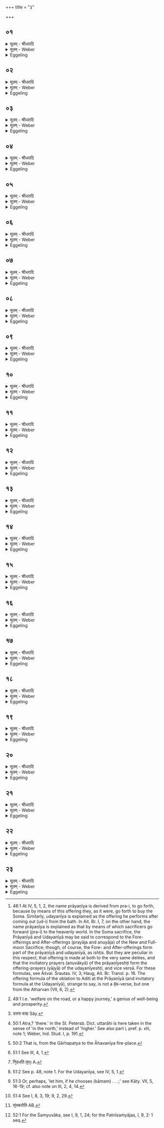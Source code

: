 +++
title = "३"

+++


## ०१
<details><summary>मूलम् - श्रीधरादि</summary>

आदित्यं᳘ चरुं᳘ प्रायणी᳘यं नि᳘र्व्वपति॥  
देवा᳘ ह वा᳘ ऽअस्यां᳘ यज्ञं᳘ तन्वाना᳘ ऽइमां᳘ यज्ञा᳘दन्त᳘रीयुः सा᳘ हैषामियं᳘ यज्ञं᳘ मोहया᳘ञ्चकार कथं नु म᳘यि यज्ञं᳘ तन्वाना मां᳘ यज्ञा᳘दन्त᳘रीयुरि᳘ति त᳘ᳫँ᳘ ह यज्ञं न प्र᳘जज्ञुः॥
</details>

<details><summary>मूलम् - Weber</summary>

आदित्यं᳘ चरु᳘म् प्रायणी᳘यं नि᳘र्वपति॥  
देवा᳘ ह वा᳘ अस्यां᳘ यज्ञं᳘ तन्वाना᳘ इमां᳘ यज्ञा᳘दन्त᳘रीयुः सा᳘ हैषामियं᳘ यज्ञ᳘म् मोहयां᳘ चकार कथं नु म᳘यि यज्ञं᳘ तन्वाना मां᳘ यज्ञा᳘दन्त᳘रीयुरि᳘ति तᳫं ह यज्ञं न प्र᳘जज्ञुः॥
</details>

<details><summary>Eggeling</summary>

1. He prepares the Prāyaṇīya rice-pap for Aditi. Now while the gods were spreading (performing) the sacrifice on this (earth) they excluded her (the earth) from the sacrifice. She thought, 'How is it that, in spreading the sacrifice on me, they should exclude me from the sacrifice?' and confounded their sacrifice: they knew not that sacrifice.
</details>

## ०२
<details><summary>मूलम् - श्रीधरादि</summary>

(स्ते᳘) ते᳘ होचुः॥  
(र्य᳘) य᳘न्न्वस्या᳘मेव᳘[[!!]] यज्ञम᳘तᳫं᳭स्महि कथं नु᳘ नो ऽमुहत्कथं न प्र᳘जानीम इ᳘ति॥
</details>

<details><summary>मूलम् - Weber</summary>

ते᳘ होचुः॥  
यन्न्व᳘स्या᳘मेव᳘ यज्ञम᳘तंस्महि कथं नु᳘ नो ऽमहत्कथं न प्र᳘जानीम इ᳘ति॥
</details>

<details><summary>Eggeling</summary>

2. They said, 'How comes it that our sacrifice was confounded, when we spread it on this (earth)? how is it that we know it not?'
</details>

## ०३
<details><summary>मूलम् - श्रीधरादि</summary>

ते᳘ होचुः॥  
(र) अस्या᳘मेव᳘ यज्ञं᳘ तन्वाना᳘ ऽइमां᳘ यज्ञा᳘दन्त᳘रगाम सा᳘ न ऽइय᳘मेव᳘ यज्ञ᳘ममूमुहदिमा᳘मेवो᳘पधावामे᳘ति॥
</details>

<details><summary>मूलम् - Weber</summary>

ते᳘ होचुः॥  
अस्या᳘मेव᳘ यज्ञं᳘ तन्वाना᳘ इमां᳘ यज्ञा᳘दन्त᳘रगाम सा᳘ न इय᳘मेव᳘ यज्ञ᳘ममूमुहदिमा᳘मेवो᳘पधावामे᳘ति॥
</details>

<details><summary>Eggeling</summary>

3. They said, 'In spreading the sacrifice on her, we have excluded her from the sacrifice: it is she that has confounded our sacrifice,--let us have recourse to her!'
</details>

## ०४
<details><summary>मूलम् - श्रीधरादि</summary>

ते᳘ होचुः॥  
(र्य) यन्नु᳘ त्व᳘य्येव᳘ यज्ञम᳘तᳫं᳭स्महि कथं नु᳘ नो ऽमुहत्कथं न प्र᳘जानीम इ᳘ति॥
</details>

<details><summary>मूलम् - Weber</summary>

ते᳘ होचुः॥  
यन्नु त्व᳘य्येव᳘ यज्ञम᳘तंस्महि कथं नु᳘ नो ऽमुहत्कथं न प्र᳘जानीम इ᳘ति॥
</details>

<details><summary>Eggeling</summary>

4. They said, 'When we were spreading the sacrifice on thee, how was it that it became confounded, that we know it not?'
</details>

## ०५
<details><summary>मूलम् - श्रीधरादि</summary>

सा᳘ होवाच॥  
म᳘य्येव᳘ यज्ञं᳘ तन्वाना मां᳘ यज्ञा᳘दन्त᳘रगात सा᳘ वो ऽह᳘मेव᳘ यज्ञ᳘ममूमुहं भागं नु᳘ मे कल्पयता᳘थ यज्ञं᳘ द्रक्ष्यथा᳘थ प्र᳘ज्ञास्यथे᳘ति॥
</details>

<details><summary>मूलम् - Weber</summary>

सा᳘ होवाच॥  
म᳘य्येव᳘ यज्ञं᳘ तन्वाना मां᳘ यज्ञा᳘दन्त᳘रगात सा᳘ वो ऽह᳘मेव᳘ यज्ञ᳘ममूमुहम् भागं नु᳘ मे कल्पयता᳘थ यज्ञं द्रक्ष्यथा᳘थ प्र᳘ज्ञास्यथे᳘ति॥
</details>

<details><summary>Eggeling</summary>

5. She said, 'While spreading the sacrifice on me, ye have excluded me from the sacrifice: that was why I have confounded your sacrifice. Set ye aside a share for me; then ye shall see the sacrifice, then ye shall know it!'
</details>

## ०६
<details><summary>मूलम् - श्रीधरादि</summary>

तथे᳘ति देवा᳘ अब्रुवन्॥  
(वंस्त᳘) त᳘वैव᳘ प्रायणी᳘यस्त᳘वोदयनी᳘य इ᳘ति त᳘स्मादेष᳘ आदित्य᳘ ऽएव᳘ प्रायणी᳘यो भ᳘वत्यादित्य᳘ ऽउदयनी᳘य ऽइय᳘ᳫं᳘[[!!]] ह्येवा᳘दितिस्त᳘तो यज्ञ᳘मपश्यंस्त᳘मतन्वत॥
</details>

<details><summary>मूलम् - Weber</summary>

तथे᳘ति देवा अब्रुवन्॥  
त᳘वैव᳘ प्रायणी᳘यस्त᳘वोदयनी᳘य इ᳘ति त᳘स्मादेष᳘ आदित्य᳘ एव᳘ प्रायणी᳘यो भ᳘वत्यादित्य᳘ उदयनी᳘य इॗयᳫं ह्येवा᳘दितिस्त᳘तो यज्ञ᳘मपश्यंस्त᳘मतन्वत॥
</details>

<details><summary>Eggeling</summary>

6. 'So be it!' said the gods: 'Thine, forsooth, shall be the opening (prāyaṇīya [^egg_125]), and thine the concluding (udayanīya) oblation!' This is why both the Prāyaṇīya and the Udayanīya (pap) belong

[^egg_125]: 48:1 At IV, 5, 1, 2, the name prāyaṇīya is derived from pra-i, to go forth, because by means of this offering they, as it were, go forth to buy the Soma. Similarly, udayanīya is explained as the offering he performs after coming out (ud-i) from the bath. In Ait. Br. I, 7, on the other hand, the name prāyaṇīya is explained as that by means of which sacrificers go forward (pra-i) to the heavenly world. In the Soma sacrifice, the Prāyaṇīyā and Udayanīyā may be said to correspond to the Fore-offerings and After-offerings (prayāja and anuyāja) of the New and Full-moon Sacrifice; though, of course, the Fore- and After-offerings form part of the prāyaṇīyā and udayanīyā, as ishṭis. But they are peculiar in this respect, that offering is made at both to the very same deities, and that the invitatory prayers (anuvākyā) of the prāyaṇīyeshṭi form the offering-prayers (yājyā) of the udayanīyeshṭi, and vice versā. For these formulas, see Āśval. Śrautas. IV, 3; Haug, Ait. Br. Transl. p. 16. The offering formula of the oblation to Aditi at the Prāyaṇīyā (and invitatory formula at the Udayanīyā), strange to say, is not a R̥k-verse, but one from the Atharvan (VII, 6, 2).

to Aditi; for Aditi truly is this (earth). Thereupon they saw and spread the sacrifice.
</details>

## ०७
<details><summary>मूलम् - श्रीधरादि</summary>

स य᳘दादित्यं᳘ चरुं᳘ प्रायणी᳘यं निर्व्व᳘पति॥  
यज्ञ᳘स्यैव दृ᳘ष्ट्यै यज्ञं᳘ दृष्ट्वा᳘ क्रीणानि तं᳘ तनवा ऽइ᳘ति त᳘स्मादादित्यं᳘ चरुं᳘ प्रायणी᳘यं नि᳘र्व्वपति तद्वै नि᳘रुप्तᳫँ᳭ हविरा᳘सीद᳘निष्टा देवता᳘[[!!]]॥
</details>

<details><summary>मूलम् - Weber</summary>

स य᳘दादित्यं᳘ चरु᳘म् प्रायणी᳘यं निर्व᳘पति॥  
यज्ञ᳘स्यैव दृ᳘ष्ट्यै यज्ञं᳘ दृष्ट्वा᳘ क्रीणानि तं᳘ तनवा इ᳘ति त᳘स्मादादित्यं᳘ चरु᳘म् प्रायणी᳘यं नि᳘र्वपति तद्वै नि᳘रुप्तᳫं हविरा᳘सीद᳘निष्टा देव᳘ता॥
</details>

<details><summary>Eggeling</summary>

7. Hence, when he prepares the Prāyaṇīya rice-pap for Aditi, he does so for the purpose of his seeing the sacrifice: 'After seeing the sacrifice I shall buy (the Soma) and spread that (sacrifice);' thus thinking he prepares the Prāyaṇīya pap for Aditi. The sacrificial food had been prepared, but offering had not yet been made to the deity (Aditi),--
</details>

## ०८
<details><summary>मूलम् - श्रीधरादि</summary>

(ता᳘ ऽ) अ᳘थैभ्यः प᳘थ्या स्वस्तिः प्रा᳘रोचत॥  
ता᳘मयजन्वाग्वै᳘ प᳘थ्या स्वस्तिर्व्वाग्यज्ञस्त᳘द्यज्ञ᳘मपश्यंस्त᳘मतन्वत॥
</details>

<details><summary>मूलम् - Weber</summary>

अ᳘थैभ्यः पॗथ्या स्वस्तिः प्रा᳘रोचत॥  
ता᳘मयजन्वाग्वै᳘ पॗथ्या स्वस्तिर्वा᳘ग्यज्ञस्त᳘द्यज्ञ᳘मपश्यंस्त᳘मतन्वत॥
</details>

<details><summary>Eggeling</summary>

8. When Pathyā Svasti [^egg_126] appeared to them. They offered to her, for Pathyā Svasti (the wishing of 'a happy journey') is speech, and the sacrifice also is speech. Thereby they perceived the sacrifice and spread it.

[^egg_126]: 49:1 I.e. 'welfare on the road, or a happy journey,' a genius of well-being and prosperity.
</details>

## ०९
<details><summary>मूलम् - श्रीधरादि</summary>

(ता᳘ ऽ) अ᳘थैभ्यो ऽग्निः प्रा᳘रोचत॥  
त᳘मयजन्त्स य᳘दाग्नेयं᳘ यज्ञस्या᳘सीत्त᳘दपश्यन्यद्वै शु᳘ष्कं यज्ञ᳘स्य त᳘दाग्नेयं त᳘दपश्यंस्त᳘दतन्वत॥
</details>

<details><summary>मूलम् - Weber</summary>

अ᳘थैभ्यो ऽग्निः सा᳘रोचत॥  
त᳘मयजन्त्स य᳘दाग्नेयं᳘ यज्ञस्या᳘सीत्त᳘दपश्यन्यद्वै शु᳘ष्कं यज्ञ᳘स्य त᳘दाग्नेयं त᳘दपश्यंस्त᳘दतन्वत॥
</details>

<details><summary>Eggeling</summary>

9. Thereupon Agni appeared to them: they offered to him; whereby they perceived that part of the sacrifice which was of Agni's nature. Now of Agni's nature is what is dry in the sacrifice: that they thereby perceived and spread.
</details>

## १०
<details><summary>मूलम् - श्रीधरादि</summary>

(ता᳘ ऽ) अ᳘थैभ्यः सो᳘मः प्रा᳘रोचत॥  
त᳘मयजन्त्स य᳘त्सौम्यं᳘ यज्ञस्या᳘सीत्त᳘दपश्यन्यद्वा᳘ ऽआर्द्रं᳘ यज्ञ᳘स्य त᳘त्सौम्यं त᳘दपश्यंस्त᳘दतन्वत॥
</details>

<details><summary>मूलम् - Weber</summary>

अ᳘थैभ्यः सो᳘मः प्रा᳘रोचत॥  
त᳘मयजन्त्स य᳘त्सौम्यं᳘ यज्ञस्या᳘सीत्त᳘दपश्यन्यद्वा᳘ आर्द्रं᳘ यज्ञ᳘स्य त᳘त्सौम्यं त᳘दपश्यंस्त᳘दतन्वत॥
</details>

<details><summary>Eggeling</summary>

10. Then Soma appeared to them: they offered to him; whereby they perceived that part of the sacrifice which was of Soma's nature. Now of Soma's nature is what is moist in the sacrifice: that they thereby perceived and spread.
</details>

## ११
<details><summary>मूलम् - श्रीधरादि</summary>

(ता᳘ ऽ) अ᳘थैभ्यः सविता प्रा᳘रोचत॥  
त᳘मयजन्पश᳘वो वै᳘ सविता᳘ पश᳘वो यज्ञस्त᳘द्यज्ञ᳘मपश्यंस्त᳘मतन्वता᳘थ य᳘स्यै देव᳘तायै हविर्नि᳘रुप्तमा᳘सीत्ता᳘मयजन्॥
</details>

<details><summary>मूलम् - Weber</summary>

अ᳘थैभ्यः सविता प्रा᳘रोचत॥  
त᳘मयजन्पश᳘वो वै᳘ सविता᳘ पश᳘वो यज्ञस्त᳘द्यज्ञ᳘मपश्यंस्त᳘मतन्वता᳘थ य᳘स्यै देव᳘तायै हविर्नि᳘रुप्तमा᳘सोत्ता᳘मयजन्॥
</details>

<details><summary>Eggeling</summary>

11. Then Savitr̥ appeared to them: they offered to him. Now Savitr̥ represents cattle, and the sacrifice also means cattle: hence they thereby perceived and spread the sacrifice. Thereupon they offered to the deity (Aditi), for whom the sacrificial food had been prepared.
</details>

## १२
<details><summary>मूलम् - श्रीधरादि</summary>

(जंस्ता) ता वा᳘ ऽएताः[[!!]]॥  
प᳘ञ्च देव᳘ता यजति यो वै स᳘ यज्ञो᳘ मुग्ध ऽआ᳘सीत्पा᳘ङ्क्तो वै स᳘ ऽआसीत्त᳘मेता᳘भिः पञ्चभिर्देव᳘ताभिः[[!!]] प्रा᳘जानन्॥
</details>

<details><summary>मूलम् - Weber</summary>

ता वा᳘ एताः᳟॥  
प᳘ञ्च देव᳘ता यजति यो वै स᳘ यज्ञो᳘ मुग्ध आ᳘सीत्पा᳘ङ्क्तो वै स᳘ आसीत्त᳘मेता᳘भिः पञ्च᳘भिर्देव᳘ताभिः प्रा᳘जानन्॥
</details>

<details><summary>Eggeling</summary>

12. It is to these same five deities, then, that he offers. For that sacrifice, when thrown into disorder,

was in five parts; and by means of those five deities they recognised it.
</details>

## १३
<details><summary>मूलम् - श्रीधरादि</summary>

(न्नृ) ऋत᳘वो मुग्धा᳘ ऽआसन्प᳘ञ्च॥  
ता᳘नेता᳘भिरेव᳘ पञ्च᳘भिर्देव᳘ताभिः प्रा᳘जानन्॥
</details>

<details><summary>मूलम् - Weber</summary>

ऋत᳘वो मुग्धा᳘ आसन्प᳘ञ्च॥  
ता᳘नेता᳘भिरेव᳘ पञ्चभिर्देव᳘ताभिह् प्रा᳘जानन्॥
</details>

<details><summary>Eggeling</summary>

13. The seasons became confounded, the five: by means of those same five deities they recognised them.
</details>

## १४
<details><summary>मूलम् - श्रीधरादि</summary>

(न्दि᳘) दि᳘शो मुग्धा᳘ ऽआसन्प᳘ञ्च॥  
ता᳘ ऽएता᳘भिरेव᳘ पञ्च᳘भिर्देव᳘ताभिः प्रा᳘जानन्॥
</details>

<details><summary>मूलम् - Weber</summary>

दि᳘शो मुग्धा᳘ आसन्प᳘ञ्च॥  
ता᳘ एता᳘भिरेव᳘ पञ्च᳘भिर्देव᳘ताभिः प्राजानन्॥
</details>

<details><summary>Eggeling</summary>

14. The regions became confounded, the five: by means of those same five deities they recognised them.
</details>

## १५
<details><summary>मूलम् - श्रीधरादि</summary>

(न्नु᳘) उ᳘दीचीमेव दि᳘शम्॥  
प᳘थ्यया[[!!]] स्वस्त्या प्रा᳘जानंस्त᳘स्माद᳘त्रोत्तरा᳘ हि व्वा᳘ग्वदति कुरुपञ्चालत्रा व्वा᳘ग्घ्येषा᳘ निदा᳘नेनो᳘दीची᳘ᳫं᳘ ह्येत᳘या दि᳘शं प्रा᳘जानन्नु᳘दीची᳘ ह्येत᳘स्यै दिक्[[!!]]॥
</details>

<details><summary>मूलम् - Weber</summary>

उ᳘दीचीमेव दि᳘शम्॥  
पथ्य᳘या स्वस्त्या प्रा᳘जानंस्त᳘स्माद᳘त्रोत्तरा᳘हि वा᳘ग्वदति [^wbr_1] कुरुपञ्चालत्रा वाॗग्घ्येषा᳘ निदा᳘नेनो᳘दीचीॗᳫंॗ ह्येत᳘या दि᳘शम् प्रा᳘जानन्नु᳘दीचीॗ ह्येत᳘स्यै दि᳘क्॥  

[^wbr_1]: उत्तरा वाक् Sây.
</details>

<details><summary>Eggeling</summary>

15. Through Pathyā Svasti they recognised the northern (upper) region: wherefore speech sounds higher here [^egg_127] among the Kuru-Pañcālas; for she (Pathyā Svasti) is in reality speech, and through her they recognised the northern region, and to her belongs the northern region.

[^egg_127]: 50:1 Atra,? 'there.' In the St. Petersb. Dict. uttarāhi is here taken in the sense of 'in the north,' instead of 'higher.' See also part i, pref. p. xlii, note 1; Weber, Ind. Stud. I, p. 191.
</details>

## १६
<details><summary>मूलम् - श्रीधरादि</summary>

(क्प्रा᳘) प्रा᳘चीमेव दि᳘शम्॥  
(म) अग्नि᳘ना प्रा᳘जानंस्त᳘स्मादग्निं᳘ पश्चात्प्रा᳘ञ्चमुद्धृत्यो᳘पासते प्रा᳘ची᳘ᳫं᳘ ह्येते᳘न दि᳘शं प्रा᳘जानन्प्रा᳘ची᳘ ह्येत᳘स्य दिक्[[!!]]॥
</details>

<details><summary>मूलम् - Weber</summary>

प्रा᳘चीमेव दि᳘शम्॥  
अग्नि᳘ना प्रा᳘जानंस्त᳘स्मादग्नि᳘म् पश्चात्प्रा᳘ञ्चमुद्धृत्यो᳘पासते प्रा᳘चीॗᳫंॗ ह्येते᳘न दि᳘शम् प्रा᳘जानन्प्रा᳘चीॗ ह्येत᳘स्य दि᳘क्॥
</details>

<details><summary>Eggeling</summary>

16. Through Agni they recognised the eastern region: wherefore they take out Agni from behind towards the east [^egg_128], and render homage to him; for through him they recognised the eastern region, and to him belongs the eastern region.

[^egg_128]: 50:2 That is, from the Gārhapatya to the Āhavanīya fire-place.
</details>

## १७
<details><summary>मूलम् - श्रीधरादि</summary>

(ग्द᳘) द᳘क्षिणामेव दि᳘शम्॥  
(ᳫं᳭) सो᳘मेन प्रा᳘जानंस्त᳘स्मात्सो᳘मं क्रीतं᳘ दक्षिणा प᳘रिवहन्ति त᳘स्मादाहुः पितृदेव᳘त्यः सो᳘म ऽइ᳘ति द᳘क्षिणा᳘ᳫं᳘ ह्येते᳘न दि᳘शं प्रा᳘जानन्द᳘क्षिणा᳘ ह्येत᳘स्य दि᳘क्॥
</details>

<details><summary>मूलम् - Weber</summary>

द᳘क्षिणामेव दि᳘शम्॥  
सो᳘मेन प्रा᳘जानंस्त᳘स्मात्सो᳘मं क्रीतं᳘ दक्षिणा प᳘रिवहन्ति त᳘स्मादाहुः पितृदेव᳘त्यः सो᳘म इ᳘ति द᳘क्षिणाॗᳫंॗ ह्येते᳘न दि᳘शम् प्रा᳘जानन्द᳘क्षिणाॗ ह्येत᳘स्य दि᳘क्॥
</details>

<details><summary>Eggeling</summary>

17. Through Soma they recognised the southern region: hence, after the Soma has been bought, they drive it round on the south side; and hence they say that Soma is sacred to the Fathers; for through him they recognised the southern region, and to him belongs the southern region.
</details>

## १८
<details><summary>मूलम् - श्रीधरादि</summary>

(क्प्र) प्रती᳘चीमेव दि᳘शम्॥  
(ᳫं᳭) सवित्रा प्रा᳘जानन्नेष व्वै᳘ सविता य᳘ एष त᳘पति त᳘स्मादेष᳘ प्रत्य᳘ङ्ङेति प्रती᳘ची᳘ᳫं᳘ ह्येते᳘न दि᳘शं प्रा᳘जानन्प्रती᳘ची᳘ ह्येत᳘स्य दि᳘क्॥
</details>

<details><summary>मूलम् - Weber</summary>

प्रती᳘चीमेव दि᳘शम्॥  
सवित्रा प्रा᳘जानन्नेष वै᳘ सविता य᳘ एष त᳘पति त᳘स्मादेष᳘ प्रत्य᳘ङ्ङेति प्रती᳘चीॗᳫंॗ ह्येते᳘न दि᳘शम् प्राजानन्प्रती᳘चीॗ ह्येत᳘स्य दि᳘क्॥
</details>

<details><summary>Eggeling</summary>

18. Through Savitr̥ they recognised the western region, for Savitr̥ is yonder burning (sun): wherefore he goes towards the west, for through him they recognised the western region, and to him belongs the western region.
</details>

## १९
<details><summary>मूलम् - श्रीधरादि</summary>

(गू) ऊर्ध्वा᳘मेव दि᳘शम्॥  
(म᳘) अ᳘दित्या प्रा᳘जानन्नियं वा ऽअ᳘दितिस्त᳘स्मादस्या᳘मूर्ध्वा ओ᳘षधयो जा᳘यन्त ऽऊर्ध्वा व्व᳘नस्प᳘तय ऊर्ध्वा᳘ᳫं᳘ ह्येत᳘या दि᳘शं प्रा᳘जानन्नूर्ध्वा᳘ ह्येत᳘स्यै दिक्[[!!]]॥
</details>

<details><summary>मूलम् - Weber</summary>

ऊर्ध्वा᳘मेव दि᳘शम्॥  
अ᳘दित्या प्रा᳘जानन्नियं वा अ᳘दितिस्त᳘स्मादस्या᳘मूर्ध्वा ओ᳘षधयो जा᳘यन्त ऊर्ध्वा व᳘नस्प᳘तय ऊर्ध्वाॗᳫंॗ ह्येत᳘या दि᳘शम् प्रा᳘जानन्नूर्ध्वाॗ ह्येत᳘स्यै दि᳘क्॥
</details>

<details><summary>Eggeling</summary>

19. Through Aditi they recognised the upper region, for Aditi is this (earth): wherefore the plants and trees grow upwards on her; for through her they recognised the upper region, and to her belongs the upper region.
</details>

## २०
<details><summary>मूलम् - श्रीधरादि</summary>

(क्छि᳘) शि᳘रो वै᳘ यज्ञ᳘स्यातिथ्य᳘म्॥  
बाहू᳘ प्रायणीयोदयनीया᳘वभि᳘तो वै शि᳘रो बाहू᳘ भवतस्त᳘स्मादभि᳘त ऽआतिथ्य᳘मेते᳘ हवि᳘षी भवतः प्रायणी᳘यश्चोदयनी᳘यश्च॥
</details>

<details><summary>मूलम् - Weber</summary>

शि᳘रो वै᳘ यज्ञ᳘स्यातिथ्य᳘म्॥  
बाहू᳘ प्रायणीयोदयनीया᳘वभि᳘तो वै शि᳘रो बाहू᳘ भवतस्त᳘स्मादभि᳘त आतिथ्य᳘मेते᳘ हवि᳘षी भवतः प्रायणी᳘यश्चोदयनी᳘यश्च॥
</details>

<details><summary>Eggeling</summary>

20. The hospitable reception [^egg_129] (of King Soma) verily is the head of the sacrifice, and the opening and closing oblations are its arms. But the arms are on both sides of the head, and hence those two oblations, the Prāyaṇīya and Udayanīya, are made on both sides of (before and after) the reception.

[^egg_129]: 51:1 See III, 4, 1.
</details>

## २१
<details><summary>मूलम् - श्रीधरादि</summary>

त᳘दाहुः॥  
(र्य᳘) य᳘देव᳘ प्रायणी᳘ये क्रिये᳘त त᳘दुदयनी᳘ये क्रियेत य᳘देव᳘ प्रायणी᳘यस्य बर्हिर्भ᳘वति त᳘दुदयनी᳘यस्य बर्हि᳘र्भवती᳘ति त᳘दपोद्धृ᳘त्य नि᳘दधाति ता᳘ᳫँ᳘ स्थालीᳫँ᳭ स᳘क्षामकर्षां प्रमृ᳘ज्य मे᳘क्षणं नि᳘दधाति य᳘ ऽएव᳘ प्रायणी᳘यस्य ऽर्त्वि᳘जो भ᳘वन्ति त᳘ ऽउदयनी᳘यस्य ऽर्त्वि᳘जो भवन्ति तद्य᳘देत᳘त्समानं᳘ यज्ञे᳘ क्रिय᳘ते ते᳘न बाहू᳘ सदृ᳘शौ ते᳘न स᳘रूपौ॥
</details>

<details><summary>मूलम् - Weber</summary>

त᳘दाहुः॥  
य᳘देव᳘ प्रायणी᳘ये क्रिये᳘त त᳘दुदयनी᳘ये क्रियेत य᳘देव᳘ प्रायणी᳘यस्य बर्हिर्भ᳘वति त᳘दुदयनी᳘यस्य बर्हि᳘र्भवती᳘ति त᳘दपोद्धृ᳘त्य नि᳘दधाति [^wbr_2] ता᳘ᳫं᳘ स्थालीᳫं स᳘क्षामकर्षाम् प्रमृ᳘ज्य मे᳘क्षणं नि᳘दधाति य᳘ एव᳘ प्रायणी᳘यस्यर्त्वि᳘जो भ᳘वन्ति त᳘ उदयनी᳘यस्यर्त्वि᳘जो भवन्ति तद्य᳘देत᳘त्समानं᳘ यज्ञे᳘ क्रिय᳘ते ते᳘न बाहू᳘ सदृ᳘शौ ते᳘न स᳘रूपौ॥  

[^wbr_2]: नि᳘दधति ता᳘ᳫ᳘ A.
</details>

<details><summary>Eggeling</summary>

21. Now, they say that whatever is done at the Prāyaṇīya should be done at the Udayanīya [^egg_130], and the barhis (grass-covering of the altar), which is used at the Prāyaṇīya, is also used at the Udayanīya: he lays it aside, after removing it (from the altar). The pot (in which the rice-pap was cooked) he puts aside with the parched remains of dough, and (so he does) the pot-ladle after wiping it. And the priests who officiate during the Prāyaṇīya, officiate also at the Udayanīya. And because of this identical performance at the sacrifice the two arms are alike and of the same shape.

[^egg_130]: 51:2 See p. 48, note 1. For the Udayanīya, see IV, 5, 1.
</details>

## २२
<details><summary>मूलम् - श्रीधरादि</summary>

त᳘दु त᳘था न᳘ कुर्यात्॥  
(त्का᳘) का᳘ममे᳘वैत᳘द्बर्हि᳘रनुप्रह᳘रेदेवं मे᳘क्षणं नि᳘र्णिज्य[[!!]] स्थालीं नि᳘दध्याद्य᳘ ऽएव᳘ प्रायणी᳘यस्य ऽर्त्वि᳘जो भ᳘वन्ति त᳘ ऽउदयनी᳘यस्य ऽर्त्वि᳘जो भवन्ति य᳘द्यु ते᳘ व्विप्रे᳘ताः स्युर᳘प्यन्य᳘ ऽएव᳘ स्युः स यद्वै᳘ समानी᳘र्देव᳘ता य᳘जति समाना᳘नि हवी᳘ᳫं᳘षि भ᳘वन्ति ते᳘नैव᳘ बाहू᳘ सदृ᳘शौ ते᳘न स᳘रूपौ॥
</details>

<details><summary>मूलम् - Weber</summary>

त᳘दु त᳘था न᳘ कुर्यात्॥  
का᳘ममेॗवैत᳘द्बर्हि᳘रनुप्रह᳘रेदेवम् मे᳘क्षणं निर्णि᳘ज्य स्थालीं नि᳘दध्याद्य᳘ एव᳘ प्रायणी᳘यस्यर्त्वि᳘जो भ᳘वन्ति त᳘ उदयनी᳘यस्यर्त्वि᳘जो भवन्ति य᳘द्यु ते᳘ विप्रे᳘ताः स्युर᳘प्यन्य᳘ एव᳘ स्युः स यद्वै᳘ समानी᳘र्देव᳘ता य᳘जति समाना᳘नि हवीं᳘षि भ᳘वन्ति ते᳘नैव᳘ बाहू᳘ सदृ᳘शौ ते᳘न स᳘रूपौ॥
</details>

<details><summary>Eggeling</summary>

22. But let him not do it in this way. Let him rather [^egg_131] (at the proper time) throw both the barhis and the pot-ladle after (the prastara, into the fire [^egg_132]), and let him put the pot aside after rinsing it. The priests who officiate during the Prāyaṇīya, officiate also at the Udayanīya; but should they (in the

[^egg_131]: 51:3 Or, perhaps, 'let him, if he chooses (kāmam) . . .;' see Kāty. VII, 5, 16-19; cf. also note on III, 2, 4, 14.

[^egg_132]: 51:4 See I, 8, 3, 19; 9, 2, 29.

mean time) have departed this life, others may officiate instead. It is because he offers to the same deities, and the same oblations, that the two arms are alike and of the same shape.
</details>

## २३
<details><summary>मूलम् - श्रीधरादि</summary>

स वै प᳘ञ्च प्रायणी᳘ये देव᳘ता य᳘जति॥  
प᳘ञ्चोदयनी᳘ये त᳘स्मात्प᳘ञ्चेत्था᳘दङ्गु᳘ल᳘यः प᳘ञ्चेत्थात्त᳘च्छं᳘य्वन्तं भवति न प᳘त्नीः सं᳘याजयन्ति पूर्व्वार्धं वा ऽअ᳘न्वात्म᳘नो बाहू᳘ पूर्व्वार्ध᳘मे᳘वैत᳘द्यज्ञ᳘स्याभिसं᳘स्करोति त᳘स्माच्छं᳘य्वन्तं भवति न प᳘त्नीः सं᳘याजयन्ति॥
</details>
<details><summary>मूलम् - Weber</summary>

स वै प᳘ञ्च प्रायणी᳘ये देव᳘ता य᳘जति॥  
प᳘ञ्चोदयनी᳘ये त᳘स्मात्प᳘ञ्चेत्था᳘दङ्गु᳘लयः प᳘ञ्चेत्थात्त᳘छम्य्व᳘न्तम् भवति न प᳘त्नीः सं᳘याजयन्ति पूर्वार्धं वा अ᳘न्वात्म᳘नो बाहू᳘ पूर्व्:र्ध᳘मेॗवैत᳘द्यज्ञ᳘स्याभिस᳘ᳫं᳘स्करोति [^wbr_3] त᳘स्माछम्य्व᳘न्तम् भवति न प᳘त्नीः सं᳘याजयन्ति॥  

[^wbr_3]: सं᳘स्करोति AB.
</details>
<details><summary>Eggeling</summary>

23. To five deities he offers at the Prāyaṇīya, and to five at the Udayanīya: hence there are five fingers here and five there. This (Prāyaṇīya offering) ends with the Śamyu. They perform no Patnīsaṁyājas [^egg_133]. For the arms are on the fore-part of the body, and the fore-part of the sacrifice he perfects by this (opening ceremony). This is why it ends with the Śamyu, and why no Patnīsaṁyājas are performed.

[^egg_133]: 52:1 For the Śamyuvāka, see I, 9, 1, 24; for the Patnīsaṁyājas, I, 9, 2: 1 seq.
</details>

